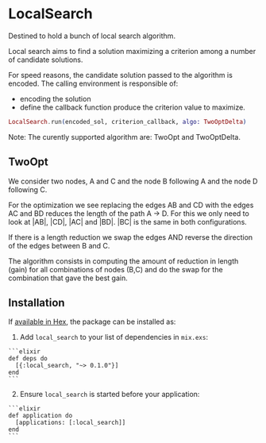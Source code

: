 # LocalSearch

Destined to hold a bunch of local search algorithm.

Local search aims to find a solution maximizing a criterion among a number of
candidate solutions.

For speed reasons, the candidate solution passed to the algorithm is encoded.
The calling environment is responsible of:  
  - encoding the solution
  - define the callback function produce the criterion value to maximize.

  ```elixir
  LocalSearch.run(encoded_sol, criterion_callback, algo: TwoOptDelta)
  ```

Note: The curently supported algorithm are: TwoOpt and TwoOptDelta.

## TwoOpt

We consider two nodes, A and C and the node B following A and the node D
following C.

For the optimization we see replacing the edges AB and CD with the edges AC
and BD reduces the length of the path  A -> D.  For this we only need to
look at |AB|, |CD|, |AC| and |BD|.   |BC| is the same in both
configurations.

If there is a length reduction we swap the edges AND reverse the direction
of the edges between B and C.

The algorithm consists in computing the amount of reduction in length
(gain) for all combinations of nodes (B,C) and do the swap for the
combination that gave the best gain.


## Installation

If [available in Hex](https://hex.pm/docs/publish), the package can be installed as:

  1. Add `local_search` to your list of dependencies in `mix.exs`:

    ```elixir
    def deps do
      [{:local_search, "~> 0.1.0"}]
    end
    ```

  2. Ensure `local_search` is started before your application:

    ```elixir
    def application do
      [applications: [:local_search]]
    end
    ```

